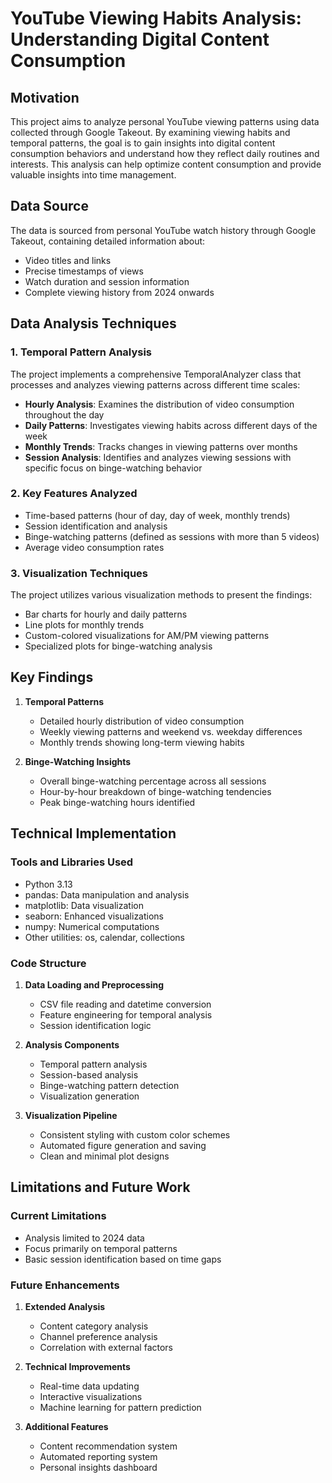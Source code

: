 # YouTube Viewing Habits Analysis: Understanding Digital Content Consumption

## Motivation
This project aims to analyze personal YouTube viewing patterns using data collected through Google Takeout. By examining viewing habits and temporal patterns, the goal is to gain insights into digital content consumption behaviors and understand how they reflect daily routines and interests. This analysis can help optimize content consumption and provide valuable insights into time management.

## Data Source
The data is sourced from personal YouTube watch history through Google Takeout, containing detailed information about:
- Video titles and links
- Precise timestamps of views
- Watch duration and session information
- Complete viewing history from 2024 onwards

## Data Analysis Techniques

### 1. Temporal Pattern Analysis
The project implements a comprehensive TemporalAnalyzer class that processes and analyzes viewing patterns across different time scales:

- **Hourly Analysis**: Examines the distribution of video consumption throughout the day
- **Daily Patterns**: Investigates viewing habits across different days of the week
- **Monthly Trends**: Tracks changes in viewing patterns over months
- **Session Analysis**: Identifies and analyzes viewing sessions with specific focus on binge-watching behavior

### 2. Key Features Analyzed
- Time-based patterns (hour of day, day of week, monthly trends)
- Session identification and analysis
- Binge-watching patterns (defined as sessions with more than 5 videos)
- Average video consumption rates

### 3. Visualization Techniques
The project utilizes various visualization methods to present the findings:
- Bar charts for hourly and daily patterns
- Line plots for monthly trends
- Custom-colored visualizations for AM/PM viewing patterns
- Specialized plots for binge-watching analysis

## Key Findings

1. **Temporal Patterns**
   - Detailed hourly distribution of video consumption
   - Weekly viewing patterns and weekend vs. weekday differences
   - Monthly trends showing long-term viewing habits

2. **Binge-Watching Insights**
   - Overall binge-watching percentage across all sessions
   - Hour-by-hour breakdown of binge-watching tendencies
   - Peak binge-watching hours identified

## Technical Implementation

### Tools and Libraries Used
- Python 3.13
- pandas: Data manipulation and analysis
- matplotlib: Data visualization
- seaborn: Enhanced visualizations
- numpy: Numerical computations
- Other utilities: os, calendar, collections

### Code Structure
1. **Data Loading and Preprocessing**
   - CSV file reading and datetime conversion
   - Feature engineering for temporal analysis
   - Session identification logic

2. **Analysis Components**
   - Temporal pattern analysis
   - Session-based analysis
   - Binge-watching pattern detection
   - Visualization generation

3. **Visualization Pipeline**
   - Consistent styling with custom color schemes
   - Automated figure generation and saving
   - Clean and minimal plot designs

## Limitations and Future Work

### Current Limitations
- Analysis limited to 2024 data
- Focus primarily on temporal patterns
- Basic session identification based on time gaps

### Future Enhancements
1. **Extended Analysis**
   - Content category analysis
   - Channel preference analysis
   - Correlation with external factors

2. **Technical Improvements**
   - Real-time data updating
   - Interactive visualizations
   - Machine learning for pattern prediction

3. **Additional Features**
   - Content recommendation system
   - Automated reporting system
   - Personal insights dashboard
